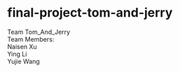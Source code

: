 # final-project-tom-and-jerry
Team Tom_And_Jerry<br>
Team Members:<br> 
              Naisen Xu <br>
              Ying Li<br>
              Yujie Wang<br>

